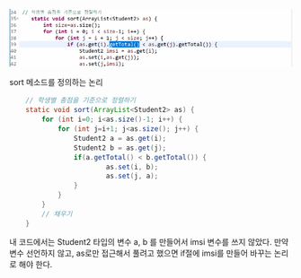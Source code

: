 ![](../image/Pasted%20image%2020240130090528.png)

sort 메소드를 정의하는 논리

```java
	// 학생별 총점을 기준으로 정렬하기
	static void sort(ArrayList<Student2> as) {
		for (int i=0; i<as.size()-1; i++) {
			for (int j=i+1; j<as.size(); j++) {
				Student2 a = as.get(i);
				Student2 b = as.get(j);
				if(a.getTotal() < b.getTotal()) {
						as.set(i, b);
						as.set(j, a);
				}
			}
		}
		// 채우기
	}
```
내 코드에서는 Student2 타입의 변수 a, b 를 만들어서 imsi 변수를 쓰지 않았다.
만약 변수 선언하지 않고, as로만 접근해서 풀려고 했으면 if절에 imsi를 만들어 바꾸는 논리로 해야 한다.
